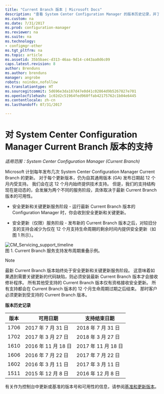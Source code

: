 ```yaml
---
title: "Current Branch 版本 | Microsoft Docs"
description: "查看 System Center Configuration Manager 的版本历史记录，并了解有关提供的各个服务阶段。"
ms.custom: na
ms.date: 7/31/2017
ms.prod: configuration-manager
ms.reviewer: na
ms.suite: na
ms.technology:
- configmgr-other
ms.tgt_pltfrm: na
ms.topic: article
ms.assetid: 35b5baec-d313-46aa-9d14-c443aa0d6c09
caps.latest.revision: 8
author: Brenduns
ms.author: brenduns
manager: angrobe
robots: noindex,nofollow
ms.translationtype: HT
ms.sourcegitcommit: 5d696e3da187d47e0d41c02864d9b5267827e701
ms.openlocfilehash: 1c02d2c51964fed960ffab42175762c1b04e6445
ms.contentlocale: zh-cn
ms.lasthandoff: 07/31/2017

---
```

# <a name="support-for-system-center-configuration-manager-current-branch-versions"></a>对 System Center Configuration Manager Current Branch 版本的支持

*适用范围：System Center Configuration Manager (Current Branch)*

Microsoft 计划每年发布几次 System Center Configuration Manager Current Branch 的更新。 对于每个更新版本，仍为自其通用版本 (GA) 发布日期起 12 个月内受支持。 我们会在这 12 个月内始终提供技术支持。 但是，我们的支持结构现在是动态的，会发展为两个不同的服务阶段，具体取决于最新 Current Branch 版本的可用性。  

-   安全更新和关键更新服务阶段 - 运行最新 Current Branch 版本的 Configuration Manager 时，你会收到安全更新和关键更新。  

-   安全更新（仅限）服务阶段 - 发布新的 Current Branch 版本之后，对较旧分支的支持会减少为仅在 12 个月支持生命周期的剩余时间内提供安全更新（如图 1 所示）。  

 ![CM&#95;Servicing&#95;support&#95;timeline](../../../core/servers/manage/media/CM_Servicing_support_timeline.png "CM_Servicing_support_timeline")  
图 1. Current Branch 服务支持发布周期重叠示例。

> [!NOTE]  
>  最新 Current Branch 版本始终处于安全更新和关键更新服务阶段。 这意味着如果遇到需要关键更新的代码缺陷，则必须安装最新 Current Branch 版本才会接收修补程序。 所有其他受支持的 Current Branch 版本仅有资格接收安全更新。 所有支持都会在 Current Branch 版本的 12 个月生命周期过期之后结束。 那时客户必须更新到受支持的 Current Branch 版本。  

 **版本历史记录**  

|版本|可用日期|支持结束日期|  
|-------------|-----------------------|----------------------|  
|1706|2017 年 7 月 31 日|2018 年 7 月 31 日|
|1702|2017 年 3 月 27 日|2018 年 3 月 27 日|
|1610|2016 年 11 月 18 日|2017 年 11 月 18 日|
|1606|2016 年 7 月 22 日| 2017 年 7 月 22 日|
|1602|2016 年 3 月 11 日|2017 年 3 月 11 日|
|1511|2015 年 12 月 8 日|2016 年 12 月 8 日|  




有关作为控制台中更新或基准的版本号和可用性的信息，请参阅[基准和更新版本](/sccm/core/servers/manage/updates#a-namebkmkbaselinesa-baseline-and-update-versions)。


